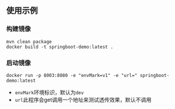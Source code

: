 ## 使用示例

### 构建镜像

```
mvn clean package
docker build -t springboot-demo:latest .
```

### 启动镜像

```
docker run -p 8003:8080 -e "envMark=v1" -e "url=" springboot-demo:latest
```

- `envMark`环境标识，默认为`dev`
- `url`此程序会get调用一个地址来测试透传效果，默认不调用
